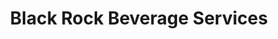 ---
title: "Black Rock Beverage Services"
url: /denver/black-rock-beverage-services/
shop: coffee
---